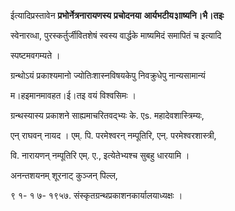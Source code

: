 ईत्यादिप्रस्तावेन **प्रभोर्नेत्रनारायणस्य** **प्रचोदनया** **आर्यभटीय३ााष्यनि।भै।तइः**

स्वेनारव्धा, पुरस्कर्तुर्जीवितशेषं स्वस्य वार्द्धके माष्यमिदं समापितं च इत्यादि

स्पष्टमवगम्यते ।

ग्रन्थोऽयं प्रकाश्यमानो ज्योतिःशास्नविषयकेपु निवक्रुधेपु नान्यसामान्यं

म।हइमानमावहत।ई।तइ वयं विश्वसिमः ।

ग्रन्थस्यास्य प्रकाशने साह्यमाचरितवद्भ्यः के. एs. महादेवशास्त्रिम्यः,

एन् राघवन् नायद । एम्. पि. परमेश्वरन् नम्पूतिरि, एन्. परमेश्वरशास्त्री,

वि. नारायणन् नम्पूतिरि एम्. ए., इत्येतेभ्यश्च सुबहु धारयामि ।

अनन्तशयनम् शूरनाट् कुञ्जन् पिल्ल,

९ १- १ ७- १९५७. संस्कृतग्रन्थप्रकाशनकार्यालयाध्यक्षः ।

